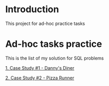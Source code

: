 # Introduction
This project for ad-hoc practice tasks
# Ad-hoc tasks practice
This is the list of my solution for SQL problems

[1. Case Study #1 - Danny's Diner](https://github.com/AnhDuyVu/Business-Case-Analysis/tree/main/SQL%20Project/Ad-hoc%20analysis%20practice/1.%20Case%20Study%20%231%20-%20Danny's%20Diner) 

[2. Case Study #2 - Pizza Runner](https://github.com/AnhDuyVu/Data-Analysis-Projects/blob/main/8-Week%20SQL%20Challenges/Case%20Study%20%232%20-%20Pizza%20Runner/Readme.md)

